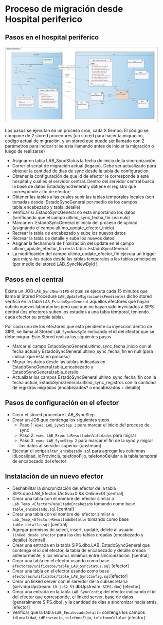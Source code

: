 # Proceso de migración desde Hospital periferico

## Pasos en el hospital periferico

![Comunicacion](Laboratorios.jpg)

Los pasos se ejecutan en un proceso cron, cada X tiempo. El código se compone de 2 stored procedures (un stored para hacer la migración, código actual de migración, y un stored que puede ser llamado con 2 parámetros para indicar si se esta llamando antes de iniciar la migración o luego de realizarse)

- Asignar en tabla LAB_SyncStatus la fecha de inicio de la sincronización;
- Correr el script de migración actual (legacy). Debe ser actualizado para obtener la cantidad de dias de sync desde la tabla de configuracion.
- Obtener la configuración de que id de efector le corresponde a este hospital y cual es el servidor central. Dentro del servidor central busca la base de datos EstadoSyncGeneral y obtiene el registro que corresponde al id de efector;
- Obtener las tablas a las cuales subir las tablas temporales locales (son tomadas desde <upstream>.EstadoSyncGeneral por medio de los campos tabla_encabezado y tabla_detalle)
- Verificar si <upstream>.EstadoSyncGeneral no esta importando los datos (verificando que el campo ultimo_sync_fecha_fin sea nulo)
- Marcar en <upstream>.EstadoSyncGeneral el inicio del proceso de upload (asignando el campo ultimo_update_efector_inicio)
- Recrear la tabla de encabezado y sube los nuevos datos
- Recrear la tabla de detalle y sube los nuevos datos
- Asignar la fecha/hora de finalización del update en el campo ultimo_update_efector_fin en la tabla <upstream>.EstadoSyncGeneral
- La modificación del campo ultimo_update_efector_fin ejecuta un trigger que migra los datos desde las tablas temporales a las tablas principales (por medio del stored LAB_SyncNewById <id del efector>)

## Pasos en el central

Existe un JOB `LAB_SyncNew-SIPS` el cual se ejecuta cada 15 minutos que llama al Stored Procedure `LAB_UpdateMigracionesPendientes` dicho stored verifica en la tabla `LAB_EstadoSyncGeneral` aquellos efectores que hayan subido nuevos laboratorios pero que aun no hayan sido inyectados a SIPS central (los efectores suben los estudios a una tabla temporal, teniendo cada efector su propia tabla). 

Por cada uno de los efectores que esta pendiente su inyección dentro de SIPS, se llama al Stored `LAB_SyncNewById` indicando el id del efector que se debe migrar. Este Stored realiza los siguientes pasos


- Marcar el campo EstadoSyncGeneral.ultimo_sync_fecha_inicio con al fecha actual y EstadoSyncGeneral.ultimo_sync_fecha_fin en null (para indicar que esta en proceso)
- Migrar los datos desde las tablas indicadas en EstadoSyncGeneral.tabla_encabezado y EstadoSyncGeneral.tabla_detalle
- Actualizar los campos EstadoSyncGeneral.ultimo_sync_fecha_fin con la fecha actual, EstadoSyncGeneral.ultimo_sync_registros con la cantidad de registros migrados (encabezados? o encabezados + detalle)

## Pasos de configuración en el efector

- Crear el stored procedure LAB_SyncStep
- Crear un JOB que contenga los siguientes steps
  - Paso 1: `exec LAB_SyncStep 1` para marcar el inicio del proceso de sync
  - Paso 2: `exec LAB_ExportaResultadosValidados` para migrar
  - Paso 3: `exec LAB_SyncStep 2` para marcar el fin de la sync y migrar los datos al servidor superior (upstream)
- Ejecutar el script `alter_encabezado.sql` para agregar las columnas idLocalidad, idProvincia, telefonoFijo, telefonoCelular a la tabla temporal de encabezado del efector

## Instalación de un nuevo efector

- Deshabilitar la sincronización del efector de la tabla SIPS.dbo.LAB_Efector (Activo=0 && Online=0) [central]
- Crear una tabla con el nombre del efector similar a ``Lab_Temp_<Efector>ResultadoEncabezado`` tomando como base `table_encabezado.sql` [central]
- Crear una tabla con el nombre del efector similar a ``Lab_Temp_<Efector>ResultadoDetalle`` tomando como base `table_detalle.sql` [central]
- Agregar permisos de select, insert, update, delete al usuario `linked_desde_efector` para las dos tablas creadas (encabezado y detalle) [central]
- Crear una entrada en la tabla SIPS.dbo.LAB_EstadoSyncGeneral que contenga el id del efector, la tabla de encabezado y detalle creada anteriormente, y los minutos mínimos entre sincronización. [central]
- Crear una tabla en el efector usando como base `efectores/unificados/table_LAB_SyncStatus.sql` [efector]
- Crear una tabla en el efector usando como base `efectores/unificados/table_LAB_SyncConfig.sql`[efector]
- Crear un linked server con el servidor de la subsecretaria (servidorUpstream: `10.1.62.53` dbUpstream: `SIPS.dbo`) [efector]
- Crear una entrada en la tabla `LAB_SyncConfig` del efector indicando el id del efector que corresponde, el linked server, base de datos (generalmente SIPS.dbo), y la cantidad de dias a sincronizar hacia atrás. [efector]
- Verificar que la tabla `LAB_EncabezadoDetalle` contenga los campos `idLocalidad`, `idProvincia`, `telefonoFijo`, `telefonoCelular` [efector]`
